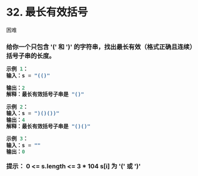 # 32. 最长有效括号
困难
<h3>
给你一个只包含 '(' 和 ')' 的字符串，找出最长有效（格式正确且连续）括号子串的长度。

```python
示例 1：
输入：s = "(()"

输出：2
解释：最长有效括号子串是 "()"

示例 2：
输入：s = ")()())"
输出：4
解释：最长有效括号子串是 "()()"

示例 3：
输入：s = ""
输出：0
```
提示：
0 <= s.length <= 3 * 104
s[i] 为 '(' 或 ')'
</h3>
